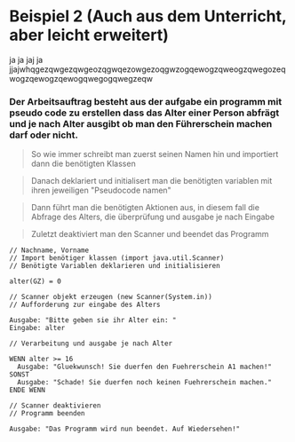 # Beispiel 2 (Auch aus dem Unterricht, aber leicht erweitert)

ja ja jaj ja jjajwhqgezqwgezqwgeozqgwqezowgezoqgwzogqewogzqweogzqwegozeqwogzqewogzqewogqwegogqwegzeqw

### Der Arbeitsauftrag besteht aus der aufgabe ein programm mit pseudo code zu erstellen dass das Alter einer Person abfrägt und je nach Alter ausgibt ob man den Führerschein machen darf oder nicht.

> So wie immer schreibt man zuerst seinen Namen hin und importiert dann die benötigten Klassen

> Danach deklariert und initialisert man die benötigten variablen mit ihren jeweiligen "Pseudocode namen"

> Dann führt man die benötigten Aktionen aus, in diesem fall die Abfrage des Alters, die überprüfung und ausgabe je nach Eingabe

> Zuletzt deaktiviert man den Scanner und beendet das Programm

```
// Nachname, Vorname
// Import benötiger klassen (import java.util.Scanner)
// Benötigte Variablen deklarieren und initialisieren

alter(GZ) = 0

// Scanner objekt erzeugen (new Scanner(System.in))
// Aufforderung zur eingabe des Alters

Ausgabe: "Bitte geben sie ihr Alter ein: "
Eingabe: alter

// Verarbeitung und ausgabe je nach Alter

WENN alter >= 16
  Ausgabe: "Gluekwunsch! Sie duerfen den Fuehrerschein A1 machen!"
SONST
  Ausgabe: "Schade! Sie duerfen noch keinen Fuehrerschein machen."
ENDE WENN

// Scanner deaktivieren
// Programm beenden

Ausgabe: "Das Programm wird nun beendet. Auf Wiedersehen!"
```
